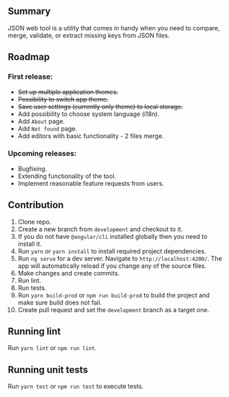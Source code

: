 ## Summary

JSON web tool is a utility that comes in handy when you need to compare, merge, validate, or extract missing keys from JSON files.

## Roadmap

### First release:
- ~~Set up multiple application themes.~~
- ~~Possibility to switch app theme.~~
- ~~Save user settings (currently only theme) to local storage.~~
- Add possibility to choose system language (i18n).
- Add `About` page.
- Add `Not found` page.
- Add editors with basic functionality - 2 files merge.

### Upcoming releases:
- Bugfixing.
- Extending functionality of the tool.
- Implement reasonable feature requests from users.

## Contribution

1. Clone repo.
2. Create a new branch from `development` and checkout to it.
3. If you do not have `@angular/cli` installed globally then you need to install it.
4. Run `yarn` or `yarn install` to install required project dependencies.
5. Run `ng serve` for a dev server. Navigate to `http://localhost:4200/`. The app will automatically reload if you change any of the source files.
6. Make changes and create commits.
7. Run lint.
8. Run tests.
9. Run `yarn build-prod` or `npm run build-prod` to build the project and make sure build does not fail.
10. Create pull request and set the `development` branch as a target one.

## Running lint

Run `yarn lint` or `npm run lint`.

## Running unit tests

Run `yarn test` or `npm run test` to execute tests.

